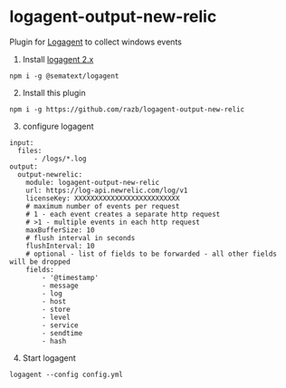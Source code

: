 # logagent-output-new-relic

Plugin for [Logagent](https://sematext.com/logagent) to collect windows events 

1) Install [logagent 2.x](https://www.npmjs.com/package/@sematext/logagent) 
```
npm i -g @sematext/logagent
```
2) Install this plugin 
```
npm i -g https://github.com/razb/logagent-output-new-relic
```
3) configure logagent 
```
input:
  files:
      - /logs/*.log
output:
  output-newrelic:
    module: logagent-output-new-relic
    url: https://log-api.newrelic.com/log/v1
    licenseKey: XXXXXXXXXXXXXXXXXXXXXXXXXX
    # maximum number of events per request
    # 1 - each event creates a separate http request
    # >1 - multiple events in each http request
    maxBufferSize: 10
    # flush interval in seconds
    flushInterval: 10
    # optional - list of fields to be forwarded - all other fields will be dropped
    fields:
        - '@timestamp'
        - message
        - log
        - host
        - store
        - level
        - service
        - sendtime
        - hash
```
4) Start logagent
```
logagent --config config.yml

